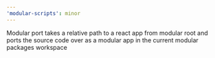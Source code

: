 ```yaml
---
'modular-scripts': minor
---
```


Modular port takes a relative path to a react app from modular root and ports
the source code over as a modular app in the current modular packages workspace
